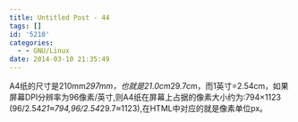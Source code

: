 ```yaml
---
title: Untitled Post - 44
tags: []
id: '5210'
categories:
  - - GNU/Linux
date: 2014-03-10 21:35:49
---
```


A4纸的尺寸是210mm*297mm，也就是21.0cm*29.7cm，而1英寸=2.54cm，如果屏幕DPI分辨率为96像素/英寸,则A4纸在屏幕上占据的像素大小约为:794×1123 (96/2.54*21≈794,96/2.54*29.7≈1123),在HTML中对应的就是像素单位px。